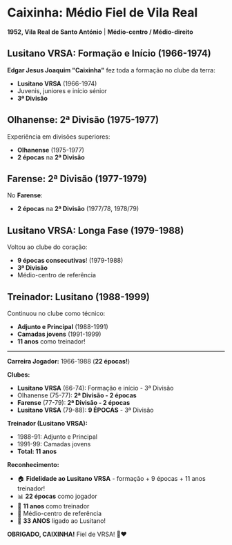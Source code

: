 # Caixinha: Médio Fiel de Vila Real

**1952, Vila Real de Santo António** | **Médio-centro / Médio-direito**

## Lusitano VRSA: Formação e Início (1966-1974)

**Edgar Jesus Joaquim "Caixinha"** fez toda a formação no clube da terra:
- **Lusitano VRSA** (1966-1974)
- Juvenis, juniores e início sénior
- **3ª Divisão**

## Olhanense: 2ª Divisão (1975-1977)

Experiência em divisões superiores:
- **Olhanense** (1975-1977)
- **2 épocas** na **2ª Divisão**

## Farense: 2ª Divisão (1977-1979)

No **Farense**:
- **2 épocas** na **2ª Divisão** (1977/78, 1978/79)

## Lusitano VRSA: Longa Fase (1979-1988)

Voltou ao clube do coração:
- **9 épocas consecutivas**! (1979-1988)
- **3ª Divisão**
- Médio-centro de referência

## Treinador: Lusitano (1988-1999)

Continuou no clube como técnico:
- **Adjunto e Principal** (1988-1991)
- **Camadas jovens** (1991-1999)
- **11 anos** como treinador!

---

**Carreira Jogador:** 1966-1988 (**22 épocas!**)

**Clubes:**
- **Lusitano VRSA** (66-74): Formação e início - 3ª Divisão
- Olhanense (75-77): **2ª Divisão - 2 épocas**
- **Farense** (77-79): **2ª Divisão - 2 épocas**
- **Lusitano VRSA** (79-88): **9 ÉPOCAS** - 3ª Divisão

**Treinador (Lusitano VRSA):**
- 1988-91: Adjunto e Principal
- 1991-99: Camadas jovens
- **Total: 11 anos**

**Reconhecimento:**
- 🏠 **Fidelidade ao Lusitano VRSA** - formação + 9 épocas + 11 anos treinador!
- 📊 **22 épocas** como jogador
- 👔 **11 anos** como treinador
- 💪 Médio-centro de referência
- 🦁 **33 ANOS** ligado ao Lusitano!

**OBRIGADO, CAIXINHA!** Fiel de VRSA! 🦁❤️
